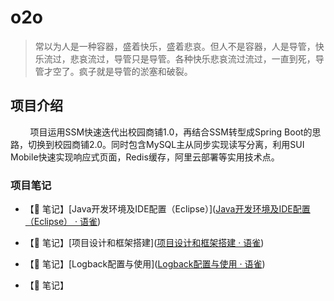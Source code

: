 # o2o

> 常以为人是一种容器，盛着快乐，盛着悲哀。但人不是容器，人是导管，快乐流过，悲哀流过，导管只是导管。各种快乐悲哀流过流过，一直到死，导管才空了。疯子就是导管的淤塞和破裂。

## 项目介绍

        项目运用SSM快速迭代出校园商铺1.0，再结合SSM转型成Spring Boot的思路，切换到校园商铺2.0。同时包含MySQL主从同步实现读写分离，利用SUI Mobile快速实现响应式页面，Redis缓存，阿里云部署等实用技术点。

### 项目笔记

- 【📒 笔记】[Java开发环境及IDE配置（Eclipse）]([Java开发环境及IDE配置（Eclipse） · 语雀](https://www.yuque.com/houlex/tokyo2023/yiy5th))

- 【📒 笔记】[项目设计和框架搭建]([项目设计和框架搭建 · 语雀](https://www.yuque.com/houlex/tokyo2023/llbxng))

- 【📒 笔记】[Logback配置与使用]([Logback配置与使用 · 语雀](https://www.yuque.com/houlex/tokyo2023/bzztd5))

- 【📒 笔记】
